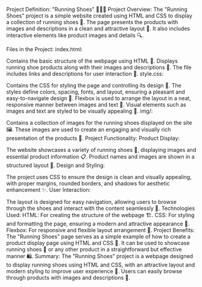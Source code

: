 Project Definition: "Running Shoes" 🏃‍♂️👟
Project Overview: The "Running Shoes" project is a simple website created using HTML and CSS to display a collection of running shoes 👟. The page presents the products with images and descriptions in a clean and attractive layout 🎨. It also includes interactive elements like product images and details 🔍.

Files in the Project:
index.html:

Contains the basic structure of the webpage using HTML 📝.
Displays running shoe products along with their images and descriptions 📸.
The file includes links and descriptions for user interaction 🔗.
style.css:

Contains the CSS for styling the page and controlling its design 🎨.
The styles define colors, spacing, fonts, and layout, ensuring a pleasant and easy-to-navigate design 🌟.
Flexbox is used to arrange the layout in a neat, responsive manner between images and text 🔄.
Visual elements such as images and text are styled to be visually appealing 🌈.
img/:

Contains a collection of images for the running shoes displayed on the site 🖼️.
These images are used to create an engaging and visually rich presentation of the products 👀.
Project Functionality:
Product Display:

The website showcases a variety of running shoes 👟, displaying images and essential product information 📋.
Product names and images are shown in a structured layout 🧩.
Design and Styling:

The project uses CSS to ensure the design is clean and visually appealing, with proper margins, rounded borders, and shadows for aesthetic enhancement ✨.
User Interaction:

The layout is designed for easy navigation, allowing users to browse through the shoes and interact with the content seamlessly 🤳.
Technologies Used:
HTML: For creating the structure of the webpage 🏗️.
CSS: For styling and formatting the page, ensuring a modern and attractive appearance 💅.
Flexbox: For responsive and flexible layout arrangement 📐.
Project Benefits:
The "Running Shoes" page serves as a simple example of how to create a product display page using HTML and CSS 📑.
It can be used to showcase running shoes 👟 or any other product in a straightforward but effective manner 🛍️.
Summary:
The "Running Shoes" project is a webpage designed to display running shoes using HTML and CSS, with an attractive layout and modern styling to improve user experience 👀. Users can easily browse through products with images and descriptions 🛒.

